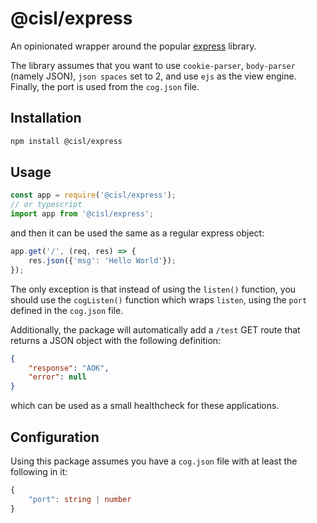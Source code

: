 # @cisl/express

An opinionated wrapper around the popular [express](https://expressjs.com/) library. 

The library assumes that you want to use `cookie-parser`, `body-parser` (namely JSON),
`json spaces` set to 2, and use `ejs` as the view engine. Finally, the port is
used from the `cog.json` file.

## Installation
```bash
npm install @cisl/express
```
## Usage
```js
const app = require('@cisl/express');
// or typescript
import app from '@cisl/express';
```

and then it can be used the same as a regular express object:
```js
app.get('/', (req, res) => {
    res.json({'msg': 'Hello World'});
});
```

The only exception is that instead of using the `listen()` function, you should
use the `cogListen()` function which wraps `listen`, using the `port` defined in
the `cog.json` file.

Additionally, the package will automatically add a `/test` GET route that returns
a JSON object with the following definition:
```json
{
    "response": "AOK",
    "error": null
}
```
which can be used as a small healthcheck for these applications.

## Configuration
Using this package assumes you have a `cog.json` file with at least the following
in it:
```typescript
{
    "port": string | number
}
```
